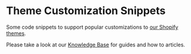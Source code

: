 # Theme Customization Snippets

Some code snippets to support popular customizations to [our Shopify themes](https://switchthemes.co/).

Please take a look at our [Knowledge Base](https://support.switchthemes.co/) for guides and how to articles.
